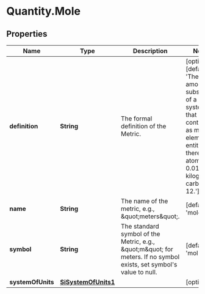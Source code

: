 # Quantity.Mole

## Properties
Name | Type | Description | Notes
------------ | ------------- | ------------- | -------------
**definition** | **String** | The formal definition of the Metric. | [optional] [default to &#39;The amount of substance of a system that contains as many elementary entities as there are atoms in 0.012 kilogram of carbon 12.&#39;]
**name** | **String** | The name of the metric, e.g., \&quot;meters\&quot;. | [default to &#39;mole&#39;]
**symbol** | **String** | The standard symbol of the Metric, e.g., \&quot;m\&quot; for meters. If no symbol exists, set symbol&#39;s value to null. | [default to &#39;mol&#39;]
**systemOfUnits** | [**SiSystemOfUnits1**](SiSystemOfUnits1.md) |  | [optional] 



